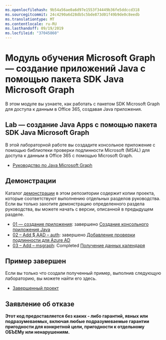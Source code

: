```yaml
---
ms.openlocfilehash: 9b54a56ae0a6d97e1553f34449b36fe5ddccd318
ms.sourcegitcommit: 24c4290a6d28db5c5bde873d01f49b9de0c8eedb
ms.translationtype: MT
ms.contentlocale: ru-RU
ms.lasthandoff: 09/19/2019
ms.locfileid: "37045860"
---
```

# <a name="microsoft-graph-training-module---build-java-apps-with-the-microsoft-graph-java-sdk"></a>Модуль обучения Microsoft Graph — создание приложений Java с помощью пакета SDK Java Microsoft Graph

В этом модуле вы узнаете, как работать с пакетом SDK Microsoft Graph для доступа к данным в Office 365, создавая Java приложения.

## <a name="lab---build-java-apps-with-the-microsoft-graph-java-sdk"></a>Lab — создание Java Apps с помощью пакета SDK Java Microsoft Graph

В этой лабораторной работе вы создадите консольное приложение с помощью библиотеки проверки подлинности Microsoft (MSAL) для доступа к данным в Office 365 с помощью Microsoft Graph.

- [Руководство по Java Microsoft Graph](https://docs.microsoft.com/graph/tutorials/java)

## <a name="demos"></a>Демонстрации

Каталог [демонстрации](./demos) в этом репозитории содержит копии проекта, которые соответствуют выполнению отдельных разделов руководства. Если вы только захотите демонстрацию определенного раздела руководства, вы можете начать с версии, описанной в предыдущем разделе.

- [01 — создание приложения](demos/01-create-app): завершено [Создание консольного приложения Java](https://docs.microsoft.com/graph/tutorials/java?tutorial-step=1)
- [02 – Add $ AAD – auth](demos/02-add-aad-auth): завершено [Добавление проверки подлинности для Azure AD](https://docs.microsoft.com/graph/tutorials/java?tutorial-step=3)
- [03 – Add – msgraph](demos/03-add-msgraph): Completed [Получение данных календаря](https://docs.microsoft.com/graph/tutorials/java?tutorial-step=4)

## <a name="completed-sample"></a>Пример завершен

Если вы только что создали полученный пример, выполнив следующую лабораторию, вы можете найти его здесь.

- [Завершенный проект](demos/03-add-msgraph)

## <a name="disclaimer"></a>Заявление об отказе

**Этот код предоставляется без каких _-_ либо гарантий, явных или подразумеваемых, включая любые подразумеваемые гарантии пригодности для конкретной цели, пригодности к отдельному ОБЪЕМу или ненарушениям.**
